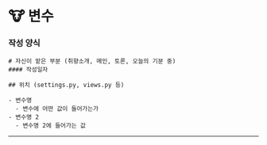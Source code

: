 # :cow: 변수

### 작성 양식
```
# 자신이 맡은 부분 (취향소개, 메인, 토론, 오늘의 기분 중)
#### 작성일자

## 위치 (settings.py, views.py 등)

- 변수명
  - 변수에 어떤 값이 들어가는가
- 변수명 2
  - 변수명 2에 들어가는 값
```
----------------